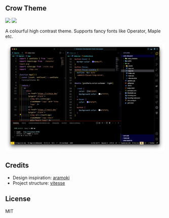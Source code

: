 ## Crow Theme
![](https://raster.shields.io/badge/License-MIT-blue.png)
![](https://vsmarketplacebadges.dev/version-short/codejockie.crow.png)

A colourful high contrast theme. Supports fancy fonts like Operator, Maple etc.

![](resources/preview.png)

## Credits
- Design inspiration: [aramoki](https://github.com/aramoki/aramoks-black)
- Project structure: [vitesse](https://github.com/antfu/vscode-theme-vitesse)

## License
MIT